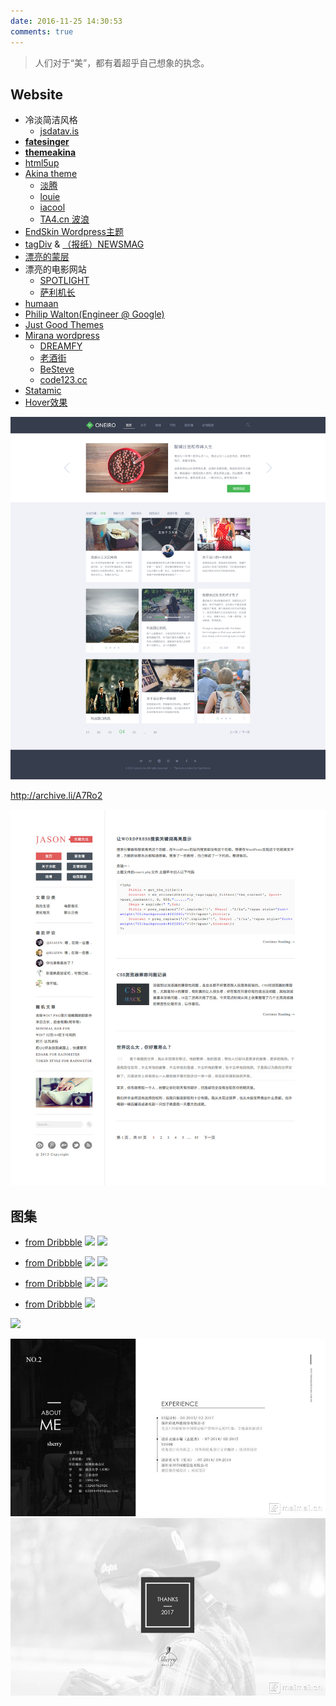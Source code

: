 ```yaml
---
date: 2016-11-25 14:30:53
comments: true
---
```





> 人们对于“美”，都有着超乎自己想象的执念。



## Website

- 冷淡简洁风格
   - [jsdatav.is](http://jsdatav.is/)
- [**fatesinger**](https://fatesinger.com/)
- [**themeakina**](http://www.akina.pw/themeakina)
- [html5up](https://html5up.net/) 
- [Akina theme](http://www.akina.pw/)
   - [淡腾](http://www.zhangdanteng.com/)
   - [louie](http://i94.me/)
   - [iacool](http://iacool.com/)
   - [TA4.cn 波浪](http://www.ta4.cn/)
- [EndSkin Wordpress主题](https://www.endskin.com/)
- [tagDiv](http://tagdiv.com/) & [（报纸）NEWSMAG](http://demo.tagdiv.com/newsmag_classic_blog/)
- [漂亮的蒙层](http://demo.designwall.com/dw-timeline/#)
- 漂亮的电影网站
   - [SPOTLIGHT](http://spotlightthefilm.com/about)
   - [萨利机长](http://www.sully-movie.com)
- [humaan](https://humaan.com/)
- [Philip Walton(Engineer @ Google)](https://philipwalton.com/)
- [Just Good Themes](https://justgoodthemes.com/)
- [Mirana wordpress](https://www.themestats.com/mirana-wordpress-website-template-506516)
   - [DREAMFY](http://www.dreamfy.com/)
   - [老酒街](https://tototo.me/)
   - [BeSteve](http://www.besteve.net/)
   - [code123.cc](http://www.code123.cc/)
- [Statamic](https://statamic.com/)
- [Hover效果](https://tympanus.net/Development/HoverEffectIdeas/index2.html)

![](/funnysite/images/mirana-theme.jpg)

http://archive.li/A7Ro2

![](/funnysite/images/jason-theme.jpg)


## 图集

- [from Dribbble](https://dribbble.com/shots/1706854-Nice-Bird-Wordpress-Theme-for-Newspaper-Bloggers-Magazines)
   ![](https://itimetraveler.github.io/2016/01/04/新主题酝酿中/nice-bird-fullpreview1.jpg)
   ![](https://itimetraveler.github.io/2016/01/04/新主题酝酿中/nice-bird-fullpreview.jpg)

<!--more-->

- [from Dribbble](https://dribbble.com/shots/1710969-Life-Style-Concept)
  ![](https://itimetraveler.github.io/2016/01/04/新主题酝酿中/lifestyle_productdetail.png)
  ![](https://itimetraveler.github.io/2016/01/04/新主题酝酿中/lifestyle_homepage.png)

- [from Dribbble](https://dribbble.com/shots/2823040-Fashion-Website)
  ![](https://itimetraveler.github.io/2016/01/04/新主题酝酿中/fashion_website_800x600.png)
  ![](https://itimetraveler.github.io/2016/01/04/新主题酝酿中/atch_web.png)

- [from Dribbble](https://dribbble.com/shots/2665880-EVEN0-magazine-homepage-design)
  ![](https://itimetraveler.github.io/2016/01/04/新主题酝酿中/1-01.jpg)

![](https://itimetraveler.github.io/2016/01/04/新主题酝酿中/confirm-reservation-full.png)

![](/gallery/p_maimai_1.jpg)
![](/gallery/p_maimai_2.jpg)
